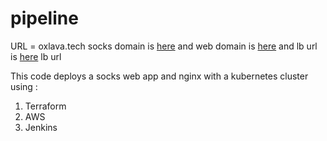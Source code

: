 # pipeline

URL = oxlava.tech
socks domain is [here](http://socks.oxlava.tech) and
web domain is [here](http://web.oxlava.tech) and lb url is [here](a3fb36e4b0d5d4437a8b53e2b260d943-410984265.us-west-2.elb.amazonaws.com)
lb url 


This code deploys a socks web app and nginx with a kubernetes cluster using :
1. Terraform
2. AWS
3. Jenkins
